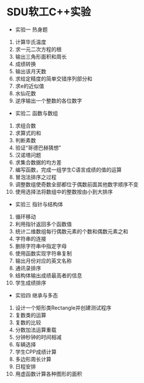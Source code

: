 # SDU软工C++实验

+ 实验一 热身题


1. 计算华氏温度  
2. 求一元二次方程的根  
3. 输出三角形面积和周长  
4. 成绩转换
5. 输出该月天数
6. 求给定精度的简单交错序列部分和
7. 求e的近似值
8. 水仙花数
9. 逆序输出一个整数的各位数字


+ 实验二 函数与数组


1. 求组合数  
2. 求算式的和  
3. 判断素数  
4. 验证“哥德巴赫猜想”
5. 汉诺塔问题
6. 求集合数据的均方差
7. 编写函数，完成一组学生C语言成绩的值的运算
8. 冒泡法排序之过程
9. 调整数组使奇数全部都位于偶数前面其他数字顺序不变
10. 使用选择法将数组中的整数按由小到大排序


+ 实验三 指针与结构体


1. 循环移动  
2. 利用指针返回多个函数值 
3. 统计二维数组每行偶数元素的个数和偶数元素之和
4. 字符串的连接
5. 删除字符串中指定字母
6. 使用函数实现字符串复制
7. 输出月份对应的英文名称
8. 通讯录排序
9. 结构体输出成绩最高者的信息
10. 学生成绩排序


+ 实验四 继承与多态


1. 设计一个矩形类Rectangle并创建测试程序  
2. 复数类的运算 
3. 复数的比较
4. 分数加法运算重载
5. 分钟秒钟的时间相减
6. 车辆选择
7. 学生CPP成绩计算
8. 多边形周长计算
9. 日程安排
10. 用虚函数计算各种图形的面积
